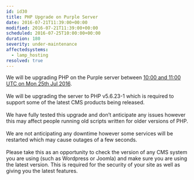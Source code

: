 ```yaml
---
id: id30
title: PHP Upgrade on Purple Server
date: 2016-07-21T11:39:00+00:00
modified: 2016-07-21T11:39:00+00:00
scheduled: 2016-07-25T10:00:00+00:00
duration: 180
severity: under-maintenance
affectedsystems:
  - lamp_hosting
resolved: true
---
```


We will be upgrading PHP on the Purple server between [10:00 and 11:00 UTC on Mon 25th Jul 2016](https://www.timeanddate.com/worldclock/fixedtime.html?iso=20160725T10&ah=1).<br /><br />We will be upgrading the server to PHP v5.6.23-1 which is required to support some of the latest CMS products being released.<br /><br />We have fully tested this upgrade and don’t anticipate any issues however this may affect people running old scripts written for older versions of PHP.<br /><br />We are not anticipating any downtime however some services will be restarted which may cause outages of a few seconds.<br /><br />Please take this as an opportunity to check the version of any CMS system you are using (such as Wordpress or Joomla) and make sure you are using the latest version.  This is required for the security of your site as well as giving you the latest features.

